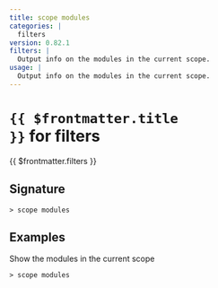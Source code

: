 ```yaml
---
title: scope modules
categories: |
  filters
version: 0.82.1
filters: |
  Output info on the modules in the current scope.
usage: |
  Output info on the modules in the current scope.
---
```


# <code>{{ $frontmatter.title }}</code> for filters

<div class='command-title'>{{ $frontmatter.filters }}</div>

## Signature

```> scope modules ```

## Examples

Show the modules in the current scope
```shell
> scope modules

```
